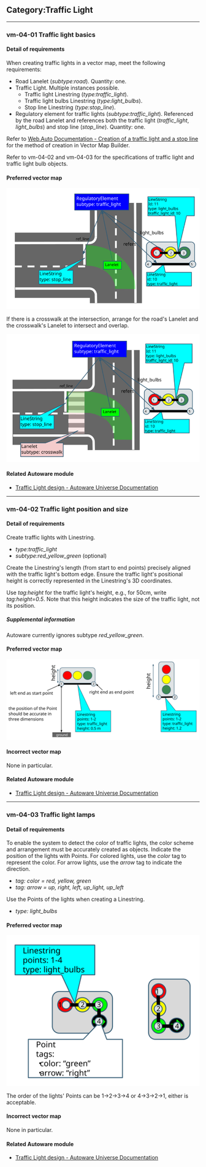 ## Category:Traffic Light

---

### vm-04-01 Traffic light basics

#### Detail of requirements <!-- omit in toc -->

When creating traffic lights in a vector map, meet the following requirements:

- Road Lanelet (_subtype:road_). Quantity: one.
- Traffic Light. Multiple instances possible.
  - Traffic light Linestring (_type:traffic_light_).
  - Traffic light bulbs Linestring (_type:light_bulbs_).
  - Stop line Linestring (_type:stop_line_).
- Regulatory element for traffic lights (_subtype:traffic_light_). Referenced by the road Lanelet and references both the traffic light (_traffic_light_, _light_bulbs_) and stop line (_stop_line_). Quantity: one.

Refer to [Web.Auto Documentation - Creation of a traffic light and a stop line](https://docs.web.auto/en/user-manuals/vector-map-builder/how-to-use/edit-maps#creation-of-a-traffic-light-and-a-stop-line) for the method of creation in Vector Map Builder.

Refer to vm-04-02 and vm-04-03 for the specifications of traffic light and traffic light bulb objects.

#### Preferred vector map <!-- omit in toc -->

![svg](../assets/vm-04-01_1.svg)

If there is a crosswalk at the intersection, arrange for the road's Lanelet and the crosswalk's Lanelet to intersect and overlap.

![svg](../assets/vm-04-01_2.svg)

#### Related Autoware module

- [Traffic Light design - Autoware Universe Documentation](https://autowarefoundation.github.io/autoware_universe/main/planning/behavior_velocity_planner/autoware_behavior_velocity_traffic_light_module/)

---

### vm-04-02 Traffic light position and size

#### Detail of requirements <!-- omit in toc -->

Create traffic lights with Linestring.

- _type:traffic_light_
- _subtype:red_yellow_green_ (optional)

Create the Linestring's length (from start to end points) precisely aligned with the traffic light's bottom edge. Ensure the traffic light's positional height is correctly represented in the Linestring's 3D coordinates.

Use _tag:height_ for the traffic light's height, e.g., for 50cm, write _tag:height=0.5_. Note that this height indicates the size of the traffic light, not its position.

##### Supplemental information <!-- omit in toc -->

Autoware currently ignores subtype _red_yellow_green_.

#### Preferred vector map <!-- omit in toc -->

![svg](../assets/vm-04-02_1.svg)

#### Incorrect vector map <!-- omit in toc -->

None in particular.

#### Related Autoware module

- [Traffic Light design - Autoware Universe Documentation](https://autowarefoundation.github.io/autoware_universe/main/planning/behavior_velocity_planner/autoware_behavior_velocity_traffic_light_module/)

---

### vm-04-03 Traffic light lamps

#### Detail of requirements <!-- omit in toc -->

To enable the system to detect the color of traffic lights, the color scheme and arrangement must be accurately created as objects. Indicate the position of the lights with Points. For colored lights, use the _color_ tag to represent the color. For arrow lights, use the _arrow_ tag to indicate the direction.

- _tag: color = red, yellow, green_
- _tag: arrow = up, right, left, up_light, up_left_

Use the Points of the lights when creating a Linestring.

- _type: light_bulbs_

#### Preferred vector map <!-- omit in toc -->

![svg](../assets/vm-04-03_1.svg)

The order of the lights' Points can be 1→2→3→4 or 4→3→2→1, either is acceptable.

#### Incorrect vector map <!-- omit in toc -->

None in particular.

#### Related Autoware module

- [Traffic Light design - Autoware Universe Documentation](https://autowarefoundation.github.io/autoware_universe/main/planning/behavior_velocity_planner/autoware_behavior_velocity_traffic_light_module/)
